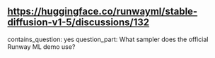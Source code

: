## https://huggingface.co/runwayml/stable-diffusion-v1-5/discussions/132

contains_question: yes
question_part: What sampler does the official Runway ML demo use?